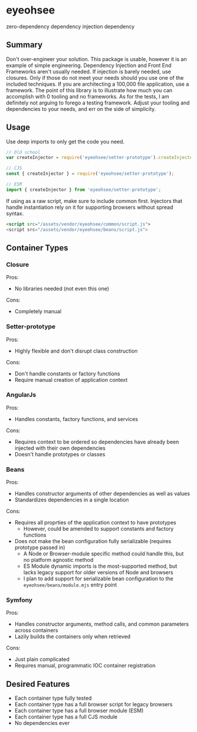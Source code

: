 # eyeohsee
zero-dependency dependency injection dependency

## Summary

Don't over-engineer your solution. This package is usable, however it is an example of simple engineering. Dependency Injection and Front End Frameworks aren't usually needed. If injection is barely needed, use closures. Only if those do not meet your needs should you use one of the included techniques. If you are architecting a 100,000 file application, use a framework. The point of this library is to illustrate how much you can accomplish with 0 tooling and no frameworks. As for the tests, I am definitely not arguing to forego a testing framework. Adjust your tooling and dependencies to your needs, and err on the side of simplicity.

## Usage

Use deep imports to only get the code you need.

```javascript
// Old school
var createInjector = require('eyeohsee/setter-prototype').createInjector;

// CJS
const { createInjector } = require('eyeohsee/setter-prototype');

// ESM
import { createInjector } from 'eyeohsee/setter-prototype';
```

If using as a raw script, make sure to include common first. Injectors that handle instantiation rely on it for supporting browsers without spread syntax.

```html
<script src="/assets/vendor/eyeohsee/common/script.js">
<script src="/assets/vendor/eyeohsee/beans/script.js">
```

## Container Types

### Closure

Pros:

- No libraries needed (not even this one)

Cons:

- Completely manual

### Setter-prototype

Pros:

- Highly flexible and don't disrupt class construction

Cons:

- Don't handle constants or factory functions
- Require manual creation of application context

### AngularJs

Pros:

- Handles constants, factory functions, and services

Cons:

- Requires context to be ordered so dependencies have already been injected with their own dependencies
- Doesn't handle prototypes or classes

### Beans

Pros:

- Handles constructor arguments of other dependencies as well as values
- Standardizes dependencies in a single location

Cons:

- Requires all proprties of the application context to have prototypes
  - However, could be amended to support constants and factory functions
- Does not make the bean configuration fully serializable (requires prototype passed in)
  - A Node or Browser-module specific method could handle this, but no platform agnostic method
  - ES Module dynamic imports is the most-supported method, but lacks legacy support for older versions of Node and browsers
  - I plan to add support for serializable bean configuration to the `eyeohsee/beans/module.mjs` entry point

### Symfony

Pros:

- Handles constructor arguments, method calls, and common parameters across containers
- Lazily builds the containers only when retrieved

Cons:

- Just plain complicated
- Requires manual, programmatic IOC container registration

## Desired Features

- Each container type fully tested
- Each container type has a full browser script for legacy browsers
- Each container type has a full browser module (ESM)
- Each container type has a full CJS module
- No dependencies ever
